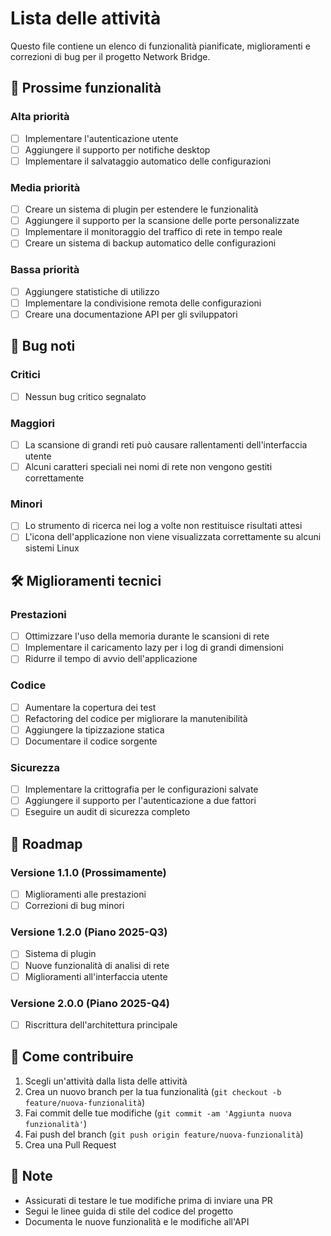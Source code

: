 # Lista delle attività

Questo file contiene un elenco di funzionalità pianificate, miglioramenti e correzioni di bug per il progetto Network Bridge.

## 🚀 Prossime funzionalità

### Alta priorità
- [ ] Implementare l'autenticazione utente
- [ ] Aggiungere il supporto per notifiche desktop
- [ ] Implementare il salvataggio automatico delle configurazioni

### Media priorità
- [ ] Creare un sistema di plugin per estendere le funzionalità
- [ ] Aggiungere il supporto per la scansione delle porte personalizzate
- [ ] Implementare il monitoraggio del traffico di rete in tempo reale
- [ ] Creare un sistema di backup automatico delle configurazioni

### Bassa priorità
- [ ] Aggiungere statistiche di utilizzo
- [ ] Implementare la condivisione remota delle configurazioni
- [ ] Creare una documentazione API per gli sviluppatori

## 🐛 Bug noti

### Critici
- [ ] Nessun bug critico segnalato

### Maggiori
- [ ] La scansione di grandi reti può causare rallentamenti dell'interfaccia utente
- [ ] Alcuni caratteri speciali nei nomi di rete non vengono gestiti correttamente

### Minori
- [ ] Lo strumento di ricerca nei log a volte non restituisce risultati attesi
- [ ] L'icona dell'applicazione non viene visualizzata correttamente su alcuni sistemi Linux

## 🛠️ Miglioramenti tecnici

### Prestazioni
- [ ] Ottimizzare l'uso della memoria durante le scansioni di rete
- [ ] Implementare il caricamento lazy per i log di grandi dimensioni
- [ ] Ridurre il tempo di avvio dell'applicazione

### Codice
- [ ] Aumentare la copertura dei test
- [ ] Refactoring del codice per migliorare la manutenibilità
- [ ] Aggiungere la tipizzazione statica
- [ ] Documentare il codice sorgente

### Sicurezza
- [ ] Implementare la crittografia per le configurazioni salvate
- [ ] Aggiungere il supporto per l'autenticazione a due fattori
- [ ] Eseguire un audit di sicurezza completo

## 📅 Roadmap

### Versione 1.1.0 (Prossimamente)
- [ ] Miglioramenti alle prestazioni
- [ ] Correzioni di bug minori

### Versione 1.2.0 (Piano 2025-Q3)
- [ ] Sistema di plugin
- [ ] Nuove funzionalità di analisi di rete
- [ ] Miglioramenti all'interfaccia utente

### Versione 2.0.0 (Piano 2025-Q4)
- [ ] Riscrittura dell'architettura principale


## 🤝 Come contribuire

1. Scegli un'attività dalla lista delle attività
2. Crea un nuovo branch per la tua funzionalità (`git checkout -b feature/nuova-funzionalità`)
3. Fai commit delle tue modifiche (`git commit -am 'Aggiunta nuova funzionalità'`)
4. Fai push del branch (`git push origin feature/nuova-funzionalità`)
5. Crea una Pull Request

## 📝 Note

- Assicurati di testare le tue modifiche prima di inviare una PR
- Segui le linee guida di stile del codice del progetto
- Documenta le nuove funzionalità e le modifiche all'API
